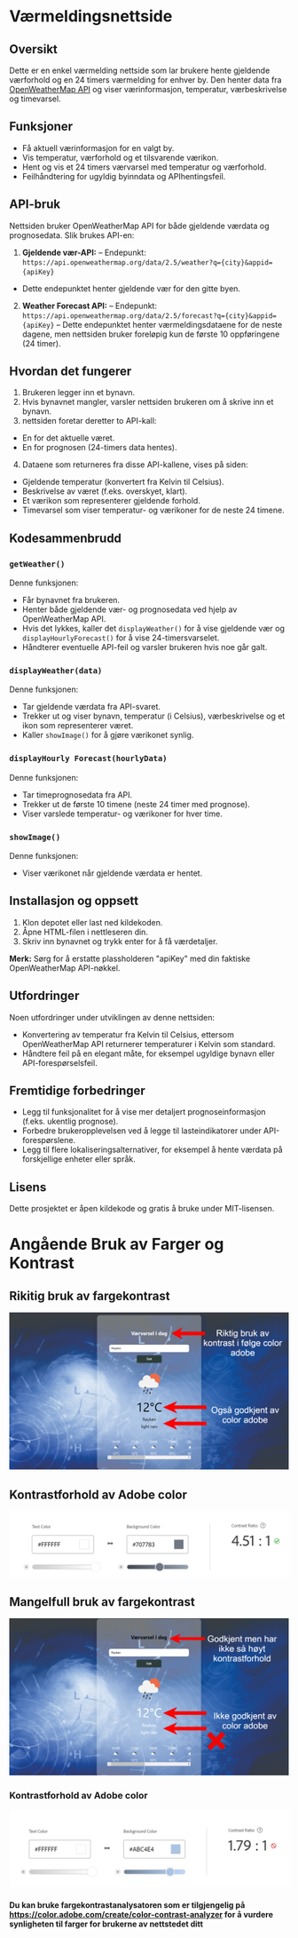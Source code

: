 # Værmeldingsnettside

## Oversikt
Dette er en enkel værmelding nettside som lar brukere hente gjeldende værforhold og en 24 timers værmelding for enhver by. Den henter data fra [OpenWeatherMap API](https://openweathermap.org/api) og viser værinformasjon, temperatur, værbeskrivelse og timevarsel.

## Funksjoner
- Få aktuell værinformasjon for en valgt by.
- Vis temperatur, værforhold og et tilsvarende værikon.
- Hent og vis et 24 timers værvarsel med temperatur og værforhold.
- Feilhåndtering for ugyldig byinndata og APIhentingsfeil.

## API-bruk

Nettsiden bruker OpenWeatherMap API for både gjeldende værdata og prognosedata. Slik brukes API-en:

1. **Gjeldende vær-API:**
 – Endepunkt: `https://api.openweathermap.org/data/2.5/weather?q={city}&appid={apiKey}`
 - Dette endepunktet henter gjeldende vær for den gitte byen.

2. **Weather Forecast API:**
 – Endepunkt: `https://api.openweathermap.org/data/2.5/forecast?q={city}&appid={apiKey}`
 – Dette endepunktet henter værmeldingsdataene for de neste dagene, men nettsiden bruker foreløpig kun de første 10 oppføringene (24 timer).

## Hvordan det fungerer
1. Brukeren legger inn et bynavn.
2. Hvis bynavnet mangler, varsler nettsiden brukeren om å skrive inn et bynavn.
3. nettsiden foretar deretter to API-kall:
 - En for det aktuelle været.
 - En for prognosen (24-timers data hentes).
4. Dataene som returneres fra disse API-kallene, vises på siden:
 - Gjeldende temperatur (konvertert fra Kelvin til Celsius).
 - Beskrivelse av været (f.eks. overskyet, klart).
 - Et værikon som representerer gjeldende forhold.
 - Timevarsel som viser temperatur- og værikoner for de neste 24 timene.

## Kodesammenbrudd

### `getWeather()`
Denne funksjonen:
- Får bynavnet fra brukeren.
- Henter både gjeldende vær- og prognosedata ved hjelp av OpenWeatherMap API.
- Hvis det lykkes, kaller det `displayWeather()` for å vise gjeldende vær og `displayHourlyForecast()` for å vise 24-timersvarselet.
- Håndterer eventuelle API-feil og varsler brukeren hvis noe går galt.

### `displayWeather(data)`
Denne funksjonen:
- Tar gjeldende værdata fra API-svaret.
- Trekker ut og viser bynavn, temperatur (i Celsius), værbeskrivelse og et ikon som representerer været.
- Kaller `showImage()` for å gjøre værikonet synlig.

### `displayHourly Forecast(hourlyData)`
Denne funksjonen:
- Tar timeprognosedata fra API.
- Trekker ut de første 10 timene (neste 24 timer med prognose).
- Viser varslede temperatur- og værikoner for hver time.

### `showImage()`
Denne funksjonen:
- Viser værikonet når gjeldende værdata er hentet.

## Installasjon og oppsett
1. Klon depotet eller last ned kildekoden.
2. Åpne HTML-filen i nettleseren din.
3. Skriv inn bynavnet og trykk enter for å få værdetaljer.

**Merk:** Sørg for å erstatte plassholderen "apiKey" med din faktiske OpenWeatherMap API-nøkkel.

## Utfordringer
Noen utfordringer under utviklingen av denne nettsiden:
- Konvertering av temperatur fra Kelvin til Celsius, ettersom OpenWeatherMap API returnerer temperaturer i Kelvin som standard.
- Håndtere feil på en elegant måte, for eksempel ugyldige bynavn eller API-forespørselsfeil.

## Fremtidige forbedringer
- Legg til funksjonalitet for å vise mer detaljert prognoseinformasjon (f.eks. ukentlig prognose).
- Forbedre brukeropplevelsen ved å legge til lasteindikatorer under API-forespørslene.
- Legg til flere lokaliseringsalternativer, for eksempel å hente værdata på forskjellige enheter eller språk.

## Lisens
Dette prosjektet er åpen kildekode og gratis å bruke under MIT-lisensen.


# Angående Bruk av Farger og Kontrast

## Rikitig bruk av fargekontrast
![image_alt](https://github.com/UsamDaw/Weather-Today-API/blob/main/ColorAdobeExample.png?raw=true)

## Kontrastforhold av Adobe color
![image_alt](https://github.com/UsamDaw/Weather-Today-API/blob/main/Screenshot%202024-10-09%20123641.png?raw=true)


## Mangelfull bruk av fargekontrast
![image alt](https://github.com/UsamDaw/Weather-Today-API/blob/main/ColorAdobeExample2.png?raw=true)

### Kontrastforhold av Adobe color
![image_alt](https://github.com/UsamDaw/Weather-Today-API/blob/main/Screenshot%202024-10-09%20125832.png?raw=true)

#### Du kan bruke fargekontrastanalysatoren som er tilgjengelig på https://color.adobe.com/create/color-contrast-analyzer for å vurdere synligheten til farger for brukerne av nettstedet ditt
